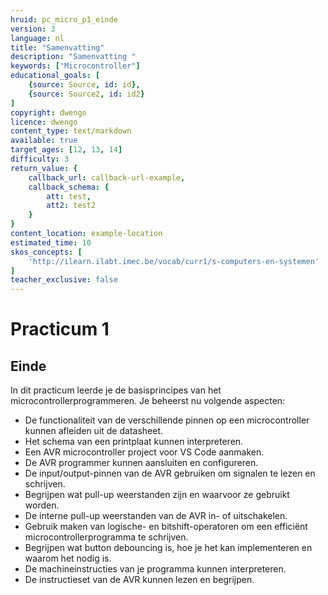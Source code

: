 ```yaml
---
hruid: pc_micro_p1_einde
version: 3
language: nl
title: "Samenvatting"
description: "Samenvatting "
keywords: ["Microcontroller"]
educational_goals: [
    {source: Source, id: id}, 
    {source: Source2, id: id2}
]
copyright: dwengo
licence: dwengo
content_type: text/markdown
available: true
target_ages: [12, 13, 14]
difficulty: 3
return_value: {
    callback_url: callback-url-example,
    callback_schema: {
        att: test,
        att2: test2
    }
}
content_location: example-location
estimated_time: 10
skos_concepts: [
    'http://ilearn.ilabt.imec.be/vocab/curr1/s-computers-en-systemen'
]
teacher_exclusive: false
---
```

# Practicum 1

## Einde

In dit practicum leerde je de basisprincipes van het microcontrollerprogrammeren. Je beheerst nu volgende aspecten:

* De functionaliteit van de verschillende pinnen op een microcontroller kunnen afleiden uit de datasheet.
* Het schema van een printplaat kunnen interpreteren.
* Een AVR microcontroller project voor VS Code aanmaken.
* De AVR programmer kunnen aansluiten en configureren.
* De input/output-pinnen van de AVR gebruiken om signalen te lezen en schrijven.
* Begrijpen wat pull-up weerstanden zijn en waarvoor ze gebruikt worden.
* De interne pull-up weerstanden van de AVR in- of uitschakelen.
* Gebruik maken van logische- en bitshift-operatoren om een efficiënt microcontrollerprogramma te schrijven.
* Begrijpen wat button debouncing is, hoe je het kan implementeren en waarom het nodig is.
* De machineinstructies van je programma kunnen interpreteren.
* De instructieset van de AVR kunnen lezen en begrijpen.
